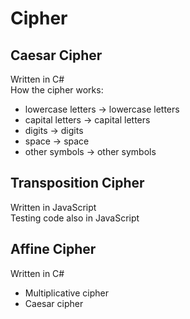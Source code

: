 # Cipher

## Caesar Cipher
Written in C#  
How the cipher works:  
- lowercase letters -> lowercase letters  
- capital letters -> capital letters  
- digits -> digits  
- space -> space  
- other symbols -> other symbols

## Transposition Cipher  
Written in JavaScript  
Testing code also in JavaScript

## Affine Cipher  
Written in C#  
- Multiplicative cipher  
- Caesar cipher

